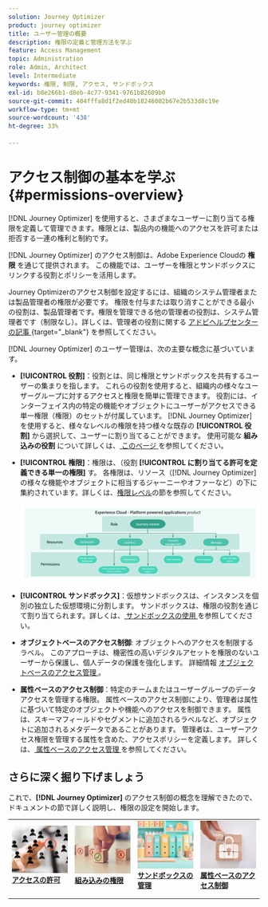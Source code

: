 ```yaml
---
solution: Journey Optimizer
product: journey optimizer
title: ユーザー管理の概要
description: 権限の定義と管理方法を学ぶ
feature: Access Management
topic: Administration
role: Admin, Architect
level: Intermediate
keywords: 権限, 制限, アクセス, サンドボックス
exl-id: b8e266b1-d8eb-4c77-9341-9761b82609b0
source-git-commit: 404fffa8d1f2ed40b18246002b67e2b533d8c19e
workflow-type: tm+mt
source-wordcount: '438'
ht-degree: 33%

---
```


# アクセス制御の基本を学ぶ {#permissions-overview}

[!DNL Journey Optimizer] を使用すると、さまざまなユーザーに割り当てる権限を定義して管理できます。権限とは、製品内の機能へのアクセスを許可または拒否する一連の権利と制約です。

[!DNL Journey Optimizer] のアクセス制御は、Adobe Experience Cloudの **権限** を通じて提供されます。 この機能では、ユーザーを権限とサンドボックスにリンクする役割とポリシーを活用します。

Journey Optimizerのアクセス制御を設定するには、組織のシステム管理者または製品管理者の権限が必要です。 権限を付与または取り消すことができる最小の役割は、製品管理者です。権限を管理できる他の管理者の役割は、システム管理者です（制限なし）。詳しくは、管理者の役割に関する [ アドビヘルプセンターの記事 ](https://helpx.adobe.com/jp/enterprise/using/admin-roles.html){target="_blank"} を参照してください。

<!-- A high-level workflow for gaining and assigning access permissions can be summarized as follows:

* After licensing [!DNL Journey Optimizer], an email is sent to the administrator specified during licensing.
* The administrator logs in to Adobe Admin Console and selects [!DNL Journey Optimizer] from the list of products on the overview page.
* To grant access to [!DNL Journey Optimizer], it is recommended that the administrator add users to the default product profile
* In Experience Platform Permissions, the administrator can create new roles or edit the permissions and users for any existing roles.
* When creating or editing a role, the administrator adds users to the role using the users tab, and grants permissions to these users (such as "Read Datasets" or "Manage Schemas") by editing the role's permissions. Similarly, the administrator can assign access to sandboxes using the same editing option.
* When users log in to the Journey Optimizer user interface, their access to capabilities is driven by the permissions that have been granted to them from the previous step. For example, if a user does not have the View Datasets permission, the Datasets tab in the side menu will not be visible to that user.-->


[!DNL Journey Optimizer] のユーザー管理は、次の主要な概念に基づいています。

* **[!UICONTROL 役割]**：役割とは、同じ権限とサンドボックスを共有するユーザーの集まりを指します。 これらの役割を使用すると、組織内の様々なユーザーグループに対するアクセスと権限を簡単に管理できます。 役割には、インターフェイス内の特定の機能やオブジェクトにユーザーがアクセスできる単一権限（権限）のセットが付属しています。
[!DNL Journey Optimizer] を使用すると、様々なレベルの権限を持つ様々な既存の **[!UICONTROL 役割]** から選択して、ユーザーに割り当てることができます。 使用可能な **組み込みの役割** について詳しくは、[ このページ ](ootb-product-profiles.md) を参照してください。

* **[!UICONTROL 権限]**：権限は、（役割 **[!UICONTROL に割り当てる許可を定義できる単一の権限]** す。 各権限は、リソース（[!DNL Journey Optimizer] の様々な機能やオブジェクトに相当するジャーニーやオファーなど）の下に集約されています。詳しくは、[権限レベル](high-low-permissions.md)の節を参照してください。

  ![](assets/do-not-localize/permissions_2.png)

* **[!UICONTROL サンドボックス]**：仮想サンドボックスは、インスタンスを個別の独立した仮想環境に分割します。 サンドボックスは、権限の役割を通じて割り当てられます。詳しくは、[ サンドボックスの使用 ](sandboxes.md) を参照してください。

* **オブジェクトベースのアクセス制御**: オブジェクトへのアクセスを制限するラベル。 このアプローチは、機密性の高いデジタルアセットを権限のないユーザーから保護し、個人データの保護を強化します。 詳細情報 [ オブジェクトベースのアクセス管理 ](object-based-access.md)。

* **属性ベースのアクセス制御**：特定のチームまたはユーザーグループのデータアクセスを管理する権限。 属性ベースのアクセス制御により、管理者は属性に基づいて特定のオブジェクトや機能へのアクセスを制御できます。 属性は、スキーマフィールドやセグメントに追加されるラベルなど、オブジェクトに追加されるメタデータであることがあります。 管理者は、ユーザーアクセス権限を管理する属性を含めた、アクセスポリシーを定義します。 詳しくは、[ 属性ベースのアクセス管理 ](attribute-based-access.md) を参照してください。


## さらに深く掘り下げましょう

これで、**[!DNL Journey Optimizer]** のアクセス制御の概念を理解できたので、ドキュメントの節で詳しく説明し、権限の設定を開始します。


<table style="table-layout:fixed"><tr style="border: 0;">
<td>
<a href="permissions.md">
<img alt="権限" src="assets/do-not-localize/role.jpg">
</a>
<div>
<a href="permissions.md"><strong> アクセスの許可 </strong></a>
</div>
<p>
</td>
<td>
<a href="ootb-permissions.md">
<img alt="組み込みの権限" src="assets/do-not-localize/select.jpg">
</a>
<div>
<a href="ootb-permissions.md"><strong> 組み込みの権限 </strong></a>
</div>
<p>
</td>
<td>
<a href="sandboxes.md">
<img alt="サンドボックスの管理" src="assets/do-not-localize/sandboxes.jpg">
</a>
<div>
<a href="sandboxes.md"><strong> サンドボックスの管理 </strong></a>
</div>
<p></td>
<td>
<a href="attribute-based-access.md">
<img alt="属性ベースのアクセス制御" src="assets/do-not-localize/data-access.jpeg">
</a>
<div>
<a href="attribute-based-access.md"><strong> 属性ベースのアクセス制御 </strong></a>
</div>
<p>
</td>
</tr></table>